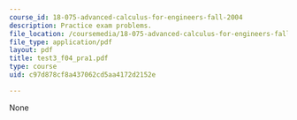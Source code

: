 ```yaml
---
course_id: 18-075-advanced-calculus-for-engineers-fall-2004
description: Practice exam problems.
file_location: /coursemedia/18-075-advanced-calculus-for-engineers-fall-2004/c97d878cf8a437062cd5aa4172d2152e_test3_f04_pra1.pdf
file_type: application/pdf
layout: pdf
title: test3_f04_pra1.pdf
type: course
uid: c97d878cf8a437062cd5aa4172d2152e

---
```

None